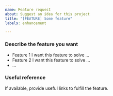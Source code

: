 ```yaml
---
name: Feature request
about: Suggest an idea for this project
title: "[FEATURE] Some feature"
labels: enhancement

---
```


### Describe the feature you want

- Feature 1
  I want this feature to solve ...
- Feature 2
  I want this feature to solve ...
- ...

### Useful reference

If available, provide useful links to fulfill the feature.
